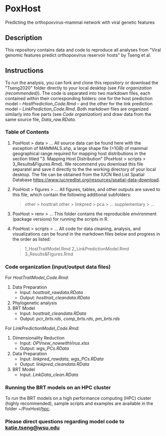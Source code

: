 # PoxHost
Predicting the orthopoxvirus-mammal network with viral genetic features

## Description
This repository contains data and code to reproduce all analyses from "Viral genomic features predict orthopoxvirus reservoir hosts" by Tseng et al.

## Instructions 
To run the analysis, you can fork and clone this repository or download the "Tseng2020" folder directly to your local desktop (see *File organization (recommended)*). The code is separated into two markdown files, each contained within their corresponding folders: one for the host prediction model – *HostPrediction_Code.Rmd* – and the other for the link prediction model – *LinkPrediction_Code.Rmd*. Both markdown files are organized similarly into five parts (see *Code organization*) and draw data from the same source file, *Data_raw.RData*. 

### Table of Contents 
1. PoxHost > data > ... 
      All source data can be found here with the exception of MAMMALS.shp, a large shape file (>1GB) of mammal geographical range required for mapping host distributions in the section titled "3. Mapping Host Distribution" (PoxHost > scripts > 3_Results&Figures.Rmd). We recommend you download this file separatel and save it directly to the the working directory of your local desktop. The file can be obtained from the IUCN Red List Spatial Database <https://www.iucnredlist.org/resources/spatial-data-download>.
   
3. PoxHost > figures > ...
      All figures, tables, and other outputs are saved to this file, which contain the following additional subfolders:
      > other > hosttrait
      > other > linkpred > pca > ...
      > supplementary > ...

4. PoxHost > renv > ...
      This folder contains the reproducible environment (package versions) for running the scripts in R.
6. PoxHost > scripts > ...
      All code for data cleaning, analysis, and visualizations can be found in the markdown files below and progress in the order as listed:
      > 1_HostTraitModel.Rmd
      > 2_LinkPredictionModel.Rmd
      > 3_Results&Figures.Rmd   

### Code organization (input/output data files)
For *HostTraitModel_Code.Rmd*:
1. Data Preparation
     - Input: *hosttrait_rawdata.RData*
     - Output: *hosttrait_cleandata.RData*
2. Phylogenetic analysis
3. BRT Model
     - Input: *hosttrait_cleandata.RData*
     - Output: *pcr_brts.rds*, *comp_brts.rds*, *pm_brts.rds*

For *LinkPredictionModel_Code.Rmd*:
1. Dimensionality Reduction
     - Input: *OPVnew_nowwithVirus.xlsx*
     - Output: *wgs_PCs.RData*
2. Data Preparation
     - Input: *linkpred_rawdata*, *wgs_PCs.RData*
     - Output: *linkpred_cleandata.RData*
3. BRT Model
     - Input: *LinkData_clean.RData*
     
### Running the BRT models on an HPC cluster
To run the BRT models on a high performance computing (HPC) cluster (highly recommended), sample scripts and examples are available in the folder ~/PoxHost/[hpc](https://github.com/viralemergence/PoxHost/tree/main/hpc).

### Please direct questions regarding model code to katie.tseng@wsu.edu ###
